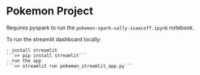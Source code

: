 # Pokemon Project

Requires pyspark to run the `pokemon-spark-sally-isaacoff.ipynb` notebook.

To run the streamlit dashboard locally: 
     
    - install streamlit
    ```>> pip install streamlit```
    - run the app
    ```>> streamlit run pokemon_streamlit_app.py```
